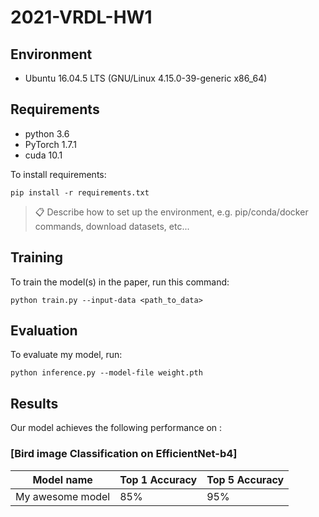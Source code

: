 # 2021-VRDL-HW1


## Environment

* Ubuntu 16.04.5 LTS (GNU/Linux 4.15.0-39-generic x86_64)

## Requirements

* python 3.6
* PyTorch 1.7.1
* cuda 10.1

To install requirements:

```setup
pip install -r requirements.txt
```
    
>📋  Describe how to set up the environment, e.g. pip/conda/docker commands, download datasets, etc...

## Training

To train the model(s) in the paper, run this command:

```train
python train.py --input-data <path_to_data> 
```

## Evaluation

To evaluate my model, run:

```eval
python inference.py --model-file weight.pth 
```

## Results

Our model achieves the following performance on :

### [Bird image Classification on EfficientNet-b4]

| Model name         | Top 1 Accuracy  | Top 5 Accuracy |
| ------------------ |---------------- | -------------- |
| My awesome model   |     85%         |      95%       |


